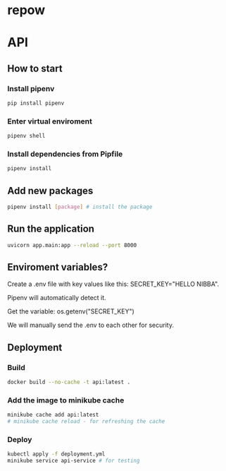# repow

# API

## How to start 

### Install pipenv
```bash
pip install pipenv
```

### Enter virtual enviroment
```bash
pipenv shell
```

### Install dependencies from Pipfile
```bash
pipenv install
```

## Add new packages 
```bash
pipenv install [package] # install the package
```

## Run the application
```bash
uvicorn app.main:app --reload --port 8000
```

## Enviroment variables?

Create a .env file with key values like this: SECRET_KEY="HELLO NIBBA".

Pipenv will automatically detect it.

Get the variable: os.getenv("SECRET_KEY")

We will manually send the .env to each other for security. 

## Deployment

### Build

```bash
docker build --no-cache -t api:latest .
```

### Add the image to minikube cache
```bash
minikube cache add api:latest
# minikube cache reload - for refreshing the cache
```

### Deploy
```bash
kubectl apply -f deployment.yml
minikube service api-service # for testing
```